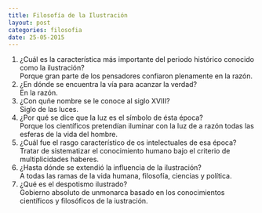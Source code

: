 ```yaml
---
title: Filosofía de la Ilustración
layout: post
categories: filosofia
date: 25-05-2015
---
```


1. ¿Cuál es la característica más importante del periodo histórico conocido como la ilustración? <br> Porque gran parte de los pensadores confiaron plenamente en la razón.
2. ¿En dónde se encuentra la vía para acanzar la verdad? <br> En la razón.
3. ¿Con quñe nombre se le conoce al siglo XVIII? <br> Siglo de las luces.
4. ¿Por qué se dice que la luz es el símbolo de ésta época? <br> Porque los científicos pretendían iluminar con la luz de a razón todas las esferas de la vida del hombre.
5. ¿Cuál fue el rasgo característico de os intelectuales de esa época? <br> Tratar de sistematizar el conocimiento humano bajo el criterio de multiplicidades haberes.
6. ¿Hasta dónde se extendió la influencia de la ilustración? <br> A todas las ramas de la vida humana, filosofía, ciencias y política.
7. ¿Qué es el despotismo ilustrado? <br> Gobierno absoluto de unmonarca basado en los conocimientos científicos y filosóficos de la iustración.
